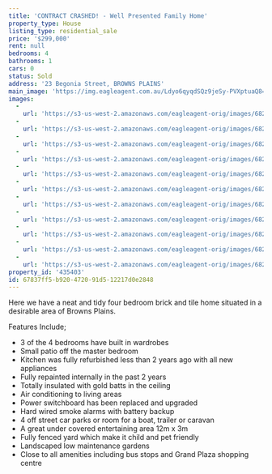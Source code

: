```yaml
---
title: 'CONTRACT CRASHED! - Well Presented Family Home'
property_type: House
listing_type: residential_sale
price: '$299,000'
rent: null
bedrooms: 4
bathrooms: 1
cars: 0
status: Sold
address: '23 Begonia Street, BROWNS PLAINS'
main_image: 'https://img.eagleagent.com.au/Ldyo6qyqdSQz9jeSy-PVXptuaQ8=/1280x854/smart/https://s3-us-west-2.amazonaws.com/eagleagent-orig/images/6824187/116353371-image-M.jpg'
images:
  -
    url: 'https://s3-us-west-2.amazonaws.com/eagleagent-orig/images/6824197/116353371-image-J.jpg'
  -
    url: 'https://s3-us-west-2.amazonaws.com/eagleagent-orig/images/6824196/116353371-image-I.jpg'
  -
    url: 'https://s3-us-west-2.amazonaws.com/eagleagent-orig/images/6824195/116353371-image-H.jpg'
  -
    url: 'https://s3-us-west-2.amazonaws.com/eagleagent-orig/images/6824194/116353371-image-G.jpg'
  -
    url: 'https://s3-us-west-2.amazonaws.com/eagleagent-orig/images/6824193/116353371-image-F.jpg'
  -
    url: 'https://s3-us-west-2.amazonaws.com/eagleagent-orig/images/6824192/116353371-image-E.jpg'
  -
    url: 'https://s3-us-west-2.amazonaws.com/eagleagent-orig/images/6824191/116353371-image-D.jpg'
  -
    url: 'https://s3-us-west-2.amazonaws.com/eagleagent-orig/images/6824190/116353371-image-C.jpg'
  -
    url: 'https://s3-us-west-2.amazonaws.com/eagleagent-orig/images/6824189/116353371-image-B.jpg'
  -
    url: 'https://s3-us-west-2.amazonaws.com/eagleagent-orig/images/6824188/116353371-image-A.jpg'
  -
    url: 'https://s3-us-west-2.amazonaws.com/eagleagent-orig/images/6824187/116353371-image-M.jpg'
property_id: '435403'
id: 67837ff5-b920-4720-91d5-12217d0e2848
---
```

Here we have a neat and tidy four bedroom brick and tile home situated in a desirable area of Browns Plains.

Features Include;
*  3 of the 4 bedrooms have built in wardrobes
*  Small patio off the master bedroom
*  Kitchen was fully refurbished less than 2 years ago with all new appliances
*  Fully repainted internally in the past 2 years
*  Totally insulated with gold batts in the ceiling
*  Air conditioning to living areas
*  Power switchboard has been replaced and upgraded
*  Hard wired smoke alarms with battery backup
*  4 off street car parks or room for a boat, trailer or caravan
*  A great under covered entertaining area 12m x 3m
*  Fully fenced yard which make it child and pet friendly
*  Landscaped low maintenance gardens
*  Close to all amenities including bus stops and Grand Plaza shopping centre